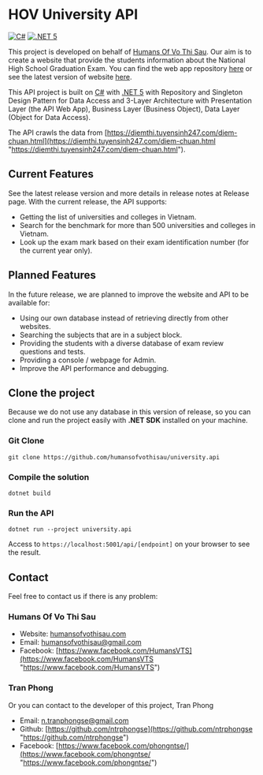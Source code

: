 # HOV University API
[![C#](https://img.shields.io/badge/C%23-239120?style=for-the-badge&logo=c-sharp&logoColor=white "C#")](https://docs.microsoft.com/vi-vn/dotnet/csharp/ "C#") [![.NET 5](https://img.shields.io/badge/.NET-512BD4?style=for-the-badge&logo=dotnet&logoColor=white ".NET 5")](https://dotnet.microsoft.com/en-us/ ".NET 5")

This project is developed on behalf of [Humans Of Vo Thi Sau](https://www.facebook.com/HumansVTS "Humans Of Vo Thi Sau"). Our aim is to create a website that provide the students information about the National High School Graduation Exam. You can find the web app repository [here](https://github.com/humansofvothisau/university.webapp "HOV University") or see the latest version of website [here](https://university.humansofvothisau.com/ "here").

This API project is built on [C#](https://docs.microsoft.com/vi-vn/dotnet/csharp/ "C#") with [.NET 5](https://dotnet.microsoft.com/en-us/ ".NET 5") with Repository and Singleton Design Pattern for Data Access and 3-Layer Architecture with Presentation Layer (the API Web App), Business Layer (Business Object), Data Layer (Object for Data Access).

The API crawls the data from [https://diemthi.tuyensinh247.com/diem-chuan.html](https://diemthi.tuyensinh247.com/diem-chuan.html "https://diemthi.tuyensinh247.com/diem-chuan.html").
## Current Features
See the latest release version and more details in release notes at Release page. With the current release, the API supports:

- Getting the list of universities and colleges in Vietnam.
- Search for the benchmark for more than 500 universities and colleges in Vietnam.
- Look up the exam mark based on their exam identification number (for the current year only).

## Planned Features
In the future release, we are planned to improve the website and API to be available for:
- Using our own database instead of retrieving directly from other websites.
- Searching the subjects that are in a subject block.
- Providing the students with a diverse database of exam review questions and tests.
- Providing a console / webpage for Admin.
- Improve the API performance and debugging.

## Clone the project
Because we do not use any database in this version of release, so you can clone and run the project easily with **.NET SDK** installed on your machine.
### Git Clone
`git clone https://github.com/humansofvothisau/university.api`
### Compile the solution
`dotnet build`
### Run the API
`dotnet run --project university.api `

Access to `https://localhost:5001/api/[endpoint]` on your browser to see the result.
## Contact
Feel free to contact us if there is any problem:
### Humans Of Vo Thi Sau
- Website: [humansofvothisau.com](https://humansofvothisau.com "humansofvothisau.com")
- Email: humansofvothisau@gmail.com
- Facebook: [https://www.facebook.com/HumansVTS](https://www.facebook.com/HumansVTS "https://www.facebook.com/HumansVTS")
### Tran Phong
Or you can contact to the developer of this project, Tran Phong
- Email: n.tranphongse@gmail.com
- Github: [https://github.com/ntrphongse](https://github.com/ntrphongse "https://github.com/ntrphongse")
- Facebook: [https://www.facebook.com/phongntse/](https://www.facebook.com/phongntse/ "https://www.facebook.com/phongntse/")
